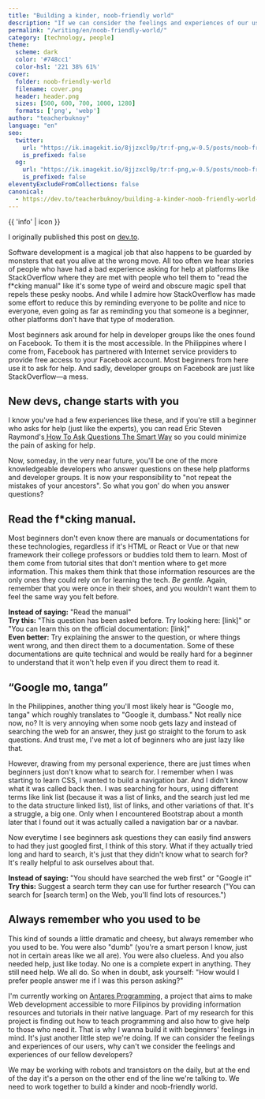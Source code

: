 ```yaml
---
title: "Building a kinder, noob-friendly world"
description: "If we can consider the feelings and experiences of our users, why can't we consider the feelings and experiences of our fellow developers?"
permalink: "/writing/en/noob-friendly-world/"
category: [technology, people]
theme:
  scheme: dark
  color: '#748cc1'
  color-hsl: '221 38% 61%'
cover:
  folder: noob-friendly-world
  filename: cover.png
  header: header.png
  sizes: [500, 600, 700, 1000, 1280]
  formats: ['png', 'webp']
author: "teacherbuknoy"
language: "en"
seo:
  twitter:
    url: "https://ik.imagekit.io/8jjzxcl9p/tr:f-png,w-0.5/posts/noob-friendly-world/twitter.png"
    is_prefixed: false
  og:
    url: "https://ik.imagekit.io/8jjzxcl9p/tr:f-png,w-0.5/posts/noob-friendly-world/og.png"
    is_prefixed: false
eleventyExcludeFromCollections: false
canonical:
  - https://dev.to/teacherbuknoy/building-a-kinder-noob-friendly-world-1aef
---
```


<aside class="callout callout--info">
  {{ 'info' | icon }}
  <p class="callout__body">I originally published this post on <a href="https://dev.to/teacherbuknoy/building-a-kinder-noob-friendly-world-1aef" target="_blank" rel="noopener">dev.to</a>.</p>
</aside>

Software development is a magical job that also happens to be guarded by monsters that eat you alive at the wrong move. All too often we hear stories of people who have had a bad experience asking for help at platforms like StackOverflow where they are met with people who tell them to "read the f*cking manual" like it's some type of weird and obscure magic spell that repels these pesky noobs. And while I admire how StackOverflow has made some effort to reduce this by reminding everyone to be polite and nice to everyone, even going as far as reminding you that someone is a beginner, other platforms don't have that type of moderation.

Most beginners ask around for help in developer groups like the ones found on Facebook. To them it is the most accessible. In the Philippines where I come from, Facebook has partnered with Internet service providers to provide free access to your Facebook account. Most beginners from here use it to ask for help. And sadly, developer groups on Facebook are just like StackOverflow—a mess.

## New devs, change starts with you

I know you've had a few experiences like these, and if you're still a beginner who asks for help (just like the experts), you can read Eric Steven Raymond's[ How To Ask Questions The Smart Way](http://www.catb.org/~esr/faqs/smart-questions.html) so you could minimize the pain of asking for help.

Now, someday, in the very near future, you'll be one of the more knowledgeable developers who answer questions on these help platforms and developer groups. It is now your responsibility to "not repeat the mistakes of your ancestors". So what you gon' do when you answer questions?

##  Read the f*cking manual.

Most beginners don't even know there are manuals or documentations for these technologies, regardless if it's HTML or React or Vue or that new framework their college professors or buddies told them to learn. Most of them come from tutorial sites that don't mention where to get more information. This makes them think that those information resources are the only ones they could rely on for learning the tech. <em>Be gentle.</em> Again, remember that you were once in their shoes, and you wouldn't want them to feel the same way you felt before.

<b>Instead of saying:</b> "Read the manual"<br>
<b>Try this:</b> "This question has been asked before. Try looking here: [link]" or "You can learn this on the official documentation: [link]"<br>
<b>Even better:</b> Try explaining the answer to the question, or where things went wrong, and then direct them to a documentation. Some of these documentations are quite technical and would be really hard for a beginner to understand that it won't help even if you direct them to read it.<br>

## <q>Google mo, tanga</q>

In the Philippines, another thing you'll most likely hear is "Google mo, tanga" which roughly translates to "Google it, dumbass." Not really nice now, no? It is very annoying when some noob gets lazy and instead of searching the web for an answer, they just go straight to the forum to ask questions. And trust me, I've met a lot of beginners who are just lazy like that.

However, drawing from my personal experience, there are just times when beginners just don't know what to search for. I remember when I was starting to learn CSS, I wanted to build a navigation bar. And I didn't know what it was called back then. I was searching for hours, using different terms like link list (because it was a list of links, and the search just led me to the data structure linked list), list of links, and other variations of that. It's a struggle, a big one. Only when I encountered Bootstrap about a month later that I found out it was actually called a navigation bar or a navbar.

Now everytime I see beginners ask questions they can easily find answers to had they just googled first, I think of this story. What if they actually tried long and hard to search, it's just that they didn't know what to search for? It's really helpful to ask ourselves about that.

<b>Instead of saying:</b> "You should have searched the web first" or "Google it"<br>
<b>Try this:</b> Suggest a search term they can use for further research ("You can search for [search term] on the Web, you'll find lots of resources.")<br>

## Always remember who you used to be 

This kind of sounds a little dramatic and cheesy, but always remember who you used to be. You were also "dumb" (you're a smart person I know, just not in certain areas like we all are). You were also clueless. And you also needed help, just like today. No one is a complete expert in anything. They still need help. We all do. So when in doubt, ask yourself: "How would I prefer people answer me if I was this person asking?"

I'm currently working on <a href="https://antaresph.dev" target="_blank" rel="noopener">Antares Programming</a>, a project that aims to make Web development accessible to more Filipinos by providing information resources and tutorials in their native language. Part of my research for this project is finding out how to teach programming and also how to give help to those who need it. That is why I wanna build it with beginners' feelings in mind. It's just another little step we're doing. If we can consider the feelings and experiences of our users, why can't we consider the feelings and experiences of our fellow developers?

We may be working with robots and transistors on the daily, but at the end of the day it's a person on the other end of the line we're talking to. We need to work together to build a kinder and noob-friendly world.